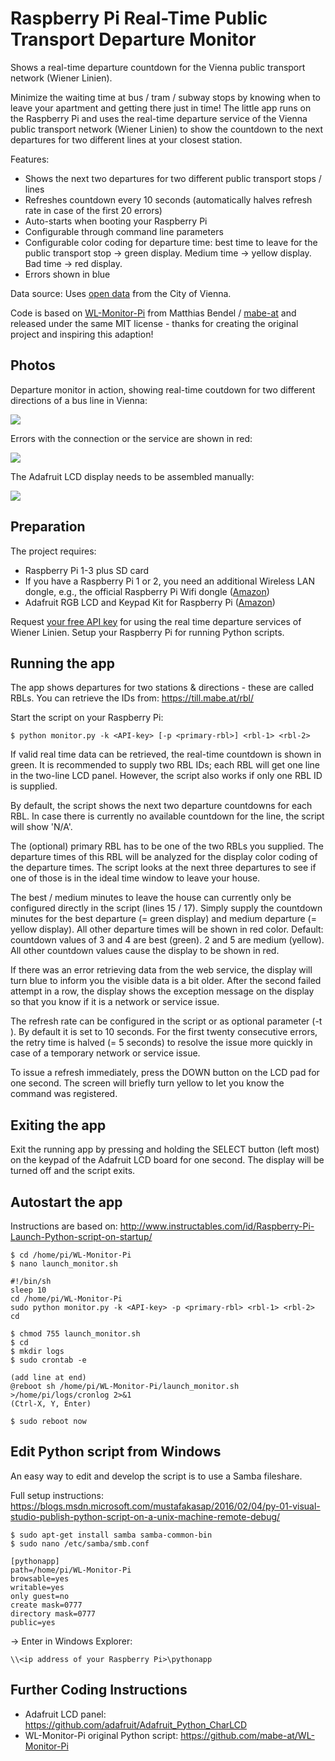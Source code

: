 # Raspberry Pi Real-Time Public Transport Departure Monitor

Shows a real-time departure countdown for the Vienna public transport network (Wiener Linien).

Minimize the waiting time at bus / tram / subway stops by knowing when to leave your apartment and getting there just in time! The little app runs on the Raspberry Pi and uses the real-time departure service of the Vienna public transport network (Wiener Linien) to show the countdown to the next departures for two different lines at your closest station.

Features:

- Shows the next two departures for two different public transport stops / lines
- Refreshes countdown every 10 seconds (automatically halves refresh rate in case of the first 20 errors)
- Auto-starts when booting your Raspberry Pi
- Configurable through command line parameters
- Configurable color coding for departure time: best time to leave for the public transport stop -> green display. Medium time -> yellow display. Bad time -> red display.
- Errors shown in blue

Data source: Uses [open data](https://www.data.gv.at/katalog/dataset/add66f20-d033-4eee-b9a0-47019828e698) from the City of Vienna.

Code is based on [WL-Monitor-Pi](https://github.com/mabe-at/WL-Monitor-Pi) from Matthias Bendel / [mabe-at](https://mabe.at) and released under the same MIT license - thanks for creating the original project and inspiring this adaption!


## Photos

Departure monitor in action, showing real-time coutdown for two different directions of a bus line in Vienna:

![](https://raw.githubusercontent.com/andijakl/raspberry-pi-public-transport/master/photos/Raspi-Departures.jpg)

Errors with the connection or the service are shown in red:

![](https://raw.githubusercontent.com/andijakl/raspberry-pi-public-transport/master/photos/Raspi-Error.jpg)

The Adafruit LCD display needs to be assembled manually:

![](https://raw.githubusercontent.com/andijakl/raspberry-pi-public-transport/master/photos/Adafruit-Assembly.jpg)


## Preparation

The project requires:

- Raspberry Pi 1-3 plus SD card
- If you have a Raspberry Pi 1 or 2, you need an additional Wireless LAN dongle, e.g., the official Raspberry Pi Wifi dongle ([Amazon](http://amzn.to/2eC3dEP))
- Adafruit RGB LCD and Keypad Kit for Raspberry Pi ([Amazon](http://amzn.to/2eC1jnD))

Request [your free API key](https://www.wien.gv.at/formularserver2/user/formular.aspx?pid=3b49a23de1ff43efbc45ae85faee31db&pn=B0718725a79fb40f4bb4b7e0d2d49f1d1) for using the real time departure services of Wiener Linien. Setup your Raspberry Pi for running Python scripts.


## Running the app

The app shows departures for two stations & directions - these are called RBLs. You can retrieve the IDs from: https://till.mabe.at/rbl/

Start the script on your Raspberry Pi:

```
$ python monitor.py -k <API-key> [-p <primary-rbl>] <rbl-1> <rbl-2>
```

If valid real time data can be retrieved, the real-time countdown is shown in green. It is recommended to supply two RBL IDs; each RBL will get one line in the two-line LCD panel. However, the script also works if only one RBL ID is supplied.

By default, the script shows the next two departure countdowns for each RBL. In case there is currently no available countdown for the line, the script will show 'N/A'.

The (optional) primary RBL has to be one of the two RBLs you supplied. The departure times of this RBL will be analyzed for the display color coding of the departure times. The script looks at the next three departures to see if one of those is in the ideal time window to leave your house.

The best / medium minutes to leave the house can currently only be configured directly in the script (lines 15 / 17). Simply supply the countdown minutes for the best departure (= green display) and medium departure (= yellow display). All other departure times will be shown in red color. Default: countdown values of 3 and 4 are best (green). 2 and 5 are medium (yellow). All other countdown values cause the display to be shown in red.

If there was an error retrieving data from the web service, the display will turn blue to inform you the visible data is a bit older. After the second failed attempt in a row, the display shows the exception message on the display so that you know if it is a network or service issue.

The refresh rate can be configured in the script or as optional parameter (-t <seconds>). By default it is set to 10 seconds. For the first twenty consecutive errors, the retry time is halved (= 5 seconds) to resolve the issue more quickly in case of a temporary network or service issue.

To issue a refresh immediately, press the DOWN button on the LCD pad for one second. The screen will briefly turn yellow to let you know the command was registered.


## Exiting the app

Exit the running app by pressing and holding the SELECT button (left most) on the keypad of the Adafruit LCD board for one second. The display will be turned off and the script exits.


## Autostart the app

Instructions are based on: http://www.instructables.com/id/Raspberry-Pi-Launch-Python-script-on-startup/

```
$ cd /home/pi/WL-Monitor-Pi
$ nano launch_monitor.sh

#!/bin/sh
sleep 10
cd /home/pi/WL-Monitor-Pi
sudo python monitor.py -k <API-key> -p <primary-rbl> <rbl-1> <rbl-2>
cd

$ chmod 755 launch_monitor.sh
$ cd
$ mkdir logs
$ sudo crontab -e

(add line at end)
@reboot sh /home/pi/WL-Monitor-Pi/launch_monitor.sh >/home/pi/logs/cronlog 2>&1
(Ctrl-X, Y, Enter)

$ sudo reboot now
```

## Edit Python script from Windows

An easy way to edit and develop the script is to use a Samba fileshare. 

Full setup instructions: https://blogs.msdn.microsoft.com/mustafakasap/2016/02/04/py-01-visual-studio-publish-python-script-on-a-unix-machine-remote-debug/

```
$ sudo apt-get install samba samba-common-bin
$ sudo nano /etc/samba/smb.conf

[pythonapp]
path=/home/pi/WL-Monitor-Pi
browsable=yes
writable=yes
only guest=no
create mask=0777
directory mask=0777
public=yes
```

-> Enter in Windows Explorer: 

```
\\<ip address of your Raspberry Pi>\pythonapp
```


## Further Coding Instructions

- Adafruit LCD panel: https://github.com/adafruit/Adafruit_Python_CharLCD
- WL-Monitor-Pi original Python script: https://github.com/mabe-at/WL-Monitor-Pi

